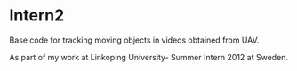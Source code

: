 # Intern2

Base code for tracking moving objects in videos obtained from UAV. 

As part of my work at Linkoping University- Summer Intern 2012 at Sweden. 
